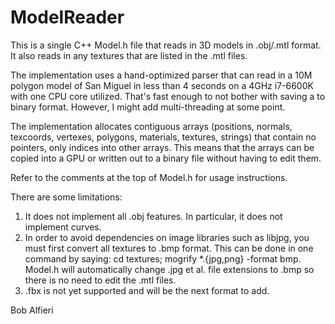 # ModelReader

This is a single C++ Model.h file that reads in 3D models in .obj/.mtl format. It also reads in any textures that are listed in the .mtl files.

The implementation uses a hand-optimized parser that can read in a 10M polygon model of San Miguel in less than 4 seconds on a 4GHz i7-6600K with one CPU core utilized.  That's fast enough to not bother with saving a to binary format.  However, I might add multi-threading at some point.

The implementation allocates contiguous arrays (positions, normals, texcoords, vertexes, polygons, materials, textures, strings) that contain no pointers, only indices into other arrays.  This means that the arrays can be copied into a GPU or written out to a binary file without having to edit them.

Refer to the comments at the top of Model.h for usage instructions.

There are some limitations:
1) It does not implement all .obj features.  In particular, it does not implement curves.
2) In order to avoid dependencies on image libraries such as libjpg, you must first convert all textures to .bmp format.  This can be done in one command by saying: cd textures; mogrify *.{jpg,png} -format bmp.  Model.h will automatically change .jpg et al. file extensions to .bmp so there is no need to edit the .mtl files.
3) .fbx is not yet supported and will be the next format to add.

Bob Alfieri

